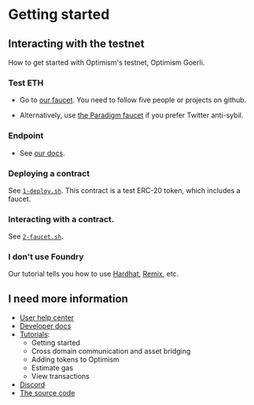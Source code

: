 # Getting started


## Interacting with the testnet

How to get started with Optimism's testnet, Optimism Goerli.

### Test ETH

- Go to [our faucet](https://optimismfaucet.xyz/).
   You need to follow five people or projects on github.

- Alternatively, use [the Paradigm faucet](https://faucet.paradigm.xyz/) if you prefer Twitter anti-sybil.

### Endpoint

- See [our docs](https://community.optimism.io/docs/useful-tools/networks/).


### Deploying a contract

See [`1-deploy.sh`](./1-deploy.sh).
This contract is a test ERC-20 token, which includes a faucet.


### Interacting with a contract.

See [`2-faucet.sh`](./2-faucet.sh).


### I don't use Foundry

Our tutorial tells you how to use [Hardhat](https://github.com/ethereum-optimism/optimism-tutorial/tree/main/getting-started#hardhat), [Remix](https://github.com/ethereum-optimism/optimism-tutorial/tree/main/getting-started#remix), etc.



## I need more information

- [User help center](https://help.optimism.io/hc/en-us)
- [Developer docs](https://community.optimism.io/)
- [Tutorials](https://github.com/ethereum-optimism/optimism-tutorial):
  - Getting started
  - Cross domain communication and asset bridging
  - Adding tokens to Optimism
  - Estimate gas
  - View transactions
- [Discord](https://discord-gateway.optimism.io/)
- [The source code](https://github.com/ethereum-optimism/optimism)